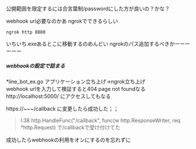 公開範囲を限定するには合言葉制/passwordにした方が良いの？かな？

webhook url必要なのかあ ngrokでできるらしい
```
ngrok http 8080
```
いちいち.exeあるとこに移動するのめんどい ngrokのパス追加するべきかーーーーーー

##### webhookの設定で詰まる
*line_bot_ex.go
アプリケーション立ち上げ->ngrok立ち上げ  
webhook urlを入力して検証すると404 page not foundなる
http://localhost:5000/ にアクセスしてもなる


https://~~~/callback に変更したら成功した；；
>l:38 http.HandleFunc("/callback", func(w http.ResponseWriter, req *http.Request) 
で/callbackで受け付けてた  

成功したらwebhookの利用をオンにするのを忘れずに